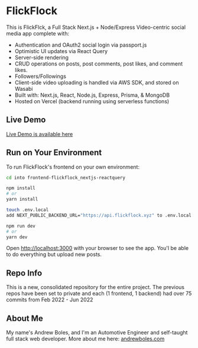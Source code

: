 # FlickFlock

This is FlickFlck, a Full Stack Next.js + Node/Express Video-centric social media app complete with:

- Authentication and OAuth2 social login via passport.js
- Optimistic UI updates via React Query
- Server-side rendering
- CRUD operations on posts, post comments, post likes, and comment likes.
- Followers/Followings
- Client-side video uploading is handled via AWS SDK, and stored on Wasabi
- Built with: Next.js, React, Node.js, Express, Prisma, & MongoDB
- Hosted on Vercel (backend running using serverless functions)

## Live Demo

[Live Demo is available here](https://flickflock.xyz)

## Run on Your Environment

To run FlickFlock's frontend on your own environment:

```bash
cd into frontend-flickflock_nextjs-reactquery

npm install
# or
yarn install

touch .env.local
add NEXT_PUBLIC_BACKEND_URL="https://api.flickflock.xyz" to .env.local

npm run dev
# or
yarn dev

```
Open [http://localhost:3000](http://localhost:3000) with your browser to see the app. You'l be able to do everything but upload new posts.

## Repo Info

This is a new, consolidated repository for the entire project. The previous repos have been set to private and each (1 frontend, 1 backend) had over 75 commits from Feb 2022 - Jun 2022

## About Me

My name's Andrew Boles, and I'm an Automotive Engineer and self-taught full stack web developer. More about me here: [andrewboles.com](https://andrewboles.com)

